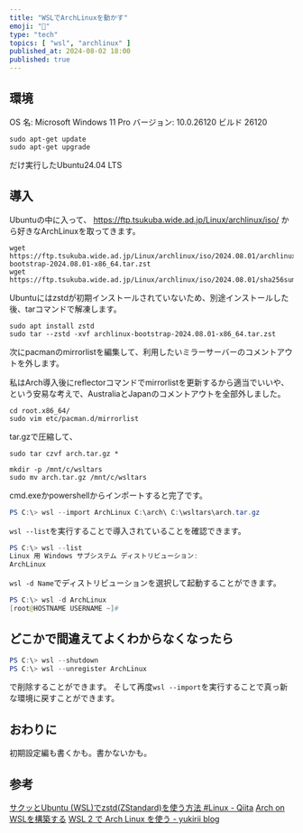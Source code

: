 ```yaml
---
title: "WSLでArchLinuxを動かす"
emoji: "🦒"
type: "tech"
topics: [ "wsl", "archlinux" ]
published_at: 2024-08-02 18:00
published: true
---
```

## 環境
OS 名: Microsoft Windows 11 Pro
バージョン: 10.0.26120 ビルド 26120

```shell
sudo apt-get update
sudo apt-get upgrade
```
だけ実行したUbuntu24.04 LTS

## 導入
Ubuntuの中に入って、 https://ftp.tsukuba.wide.ad.jp/Linux/archlinux/iso/ から好きなArchLinuxを取ってきます。
```shell
wget https://ftp.tsukuba.wide.ad.jp/Linux/archlinux/iso/2024.08.01/archlinux-bootstrap-2024.08.01-x86_64.tar.zst
wget https://ftp.tsukuba.wide.ad.jp/Linux/archlinux/iso/2024.08.01/sha256sums.txt
```

Ubuntuにはzstdが初期インストールされていないため、別途インストールした後、tarコマンドで解凍します。

```shell
sudo apt install zstd
sudo tar --zstd -xvf archlinux-bootstrap-2024.08.01-x86_64.tar.zst
```

次にpacmanのmirrorlistを編集して、利用したいミラーサーバーのコメントアウトを外します。

私はArch導入後にreflectorコマンドでmirrorlistを更新するから適当でいいや、という安易な考えで、AustraliaとJapanのコメントアウトを全部外しました。
```shell
cd root.x86_64/
sudo vim etc/pacman.d/mirrorlist
```

tar.gzで圧縮して、
```shell
sudo tar czvf arch.tar.gz *

mkdir -p /mnt/c/wsltars
sudo mv arch.tar.gz /mnt/c/wsltars
```

cmd.exeかpowershellからインポートすると完了です。
```powershell
PS C:\> wsl --import ArchLinux C:\arch\ C:\wsltars\arch.tar.gz
```

`wsl --list`を実行することで導入されていることを確認できます。
```powershell
PS C:\> wsl --list
Linux 用 Windows サブシステム ディストリビューション:
ArchLinux
```

`wsl -d Name`でディストリビューションを選択して起動することができます。
```powershell
PS C:\> wsl -d ArchLinux
[root@HOSTNAME USERNAME ~]#
```

## どこかで間違えてよくわからなくなったら
```powershell
PS C:\> wsl --shutdown
PS C:\> wsl --unregister ArchLinux 
```

で削除することができます。
そして再度`wsl --import`を実行することで真っ新な環境に戻すことができます。

## おわりに
初期設定編も書くかも。書かないかも。


## 参考
[サクッとUbuntu (WSL)でzstd(ZStandard)を使う方法 #Linux - Qiita](https://qiita.com/tatsubey/items/7ec828d72659aeae8c34)
[Arch on WSLを構築する](https://zenn.dev/kyoh86/articles/4bf6513aabe517)
[WSL 2 で Arch Linux を使う - yukirii blog](https://blog.yukirii.dev/wsl2-arch-linux/)
